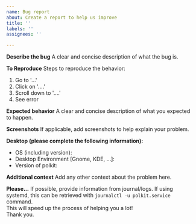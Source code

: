 ```yaml
---
name: Bug report
about: Create a report to help us improve
title: ''
labels: ''
assignees: ''

---
```


**Describe the bug**
A clear and concise description of what the bug is.

**To Reproduce**
Steps to reproduce the behavior:
1. Go to '...'
2. Click on '....'
3. Scroll down to '....'
4. See error

**Expected behavior**
A clear and concise description of what you expected to happen.

**Screenshots**
If applicable, add screenshots to help explain your problem.

**Desktop (please complete the following information):**
 - OS (including version):
 - Desktop Environment [Gnome, KDE, ...]:
 - Version of polkit:

**Additional context**
Add any other context about the problem here.

**Please...**
If possible, provide information from journal/logs. If using systemd, this can be retrieved with `journalctl -u polkit.service` command.  
This will speed up the process of helping you a lot!  
Thank you.
